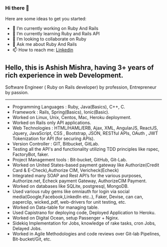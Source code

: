 ### Hi there 👋

Here are some ideas to get you started:

- 🔭 I’m currently working on Ruby And Rails
- 🌱 I’m currently learning Ruby and Rails API
- 👯 I’m looking to collaborate on Ruby
- 💬 Ask me about Ruby And Rails
- 📫 How to reach me: [Linkedin](https://www.linkedin.com/in/ashish-m-6197a2116/)

Hello, this is Ashish Mishra, having 3+ years of rich experience in web Development.
------------------------------------------------------------------------------------------------------------------------------------------------------------
Software Engineer ( Ruby on Rails developer) by profession, Entrepreneur by passion.

------------------------------------------------------------------------------------------------------------------------------------------------------------
-  Programming Languages : Ruby, Java(Basics), C++, C.  
-  Framework : Rails, Spring(Basics), Ionic(Basic).  
-  Worked on Linux, Unix, Centos, Mac, Heroku deployment.  
-  Worked on Rails only API applications.  
-  Web Technologies : HTML/HAML/ERB, Ajax, XML, AngularJS, ReactJS, Jquery, JavaScript, CSS , Bootstrap, JSON, RESTful APIs, OAuth , JWT Tokenization for API (for securing APIs).  
-  Version Controller : GIT, Bitbucket, GitLab.  
-  Testing all the API's and functionality utilizing TDD principles like rspec, FactoryBot, faker.  
-  Project Management tools : Bit-bucket, GitHub, Git-Lab.  
-  Worked on United States-based payment gateway like Authorize(Credit Card & E-Check),Authorize CIM, Vericheck(Echeck)  
-  Integrated many SOAP and Rest API’s for the various purposes, Authorize.net, Echeck payment
Gateway, AuthorizeCIM Payment.  
-  Worked on databases like SQLite, postgresql, MongoDB.  
-  Used various ruby gems like omniauth for login via social media(Google,Facebook,LinkedIn etc..), Faker, Devise, can can, paperclip, wicked_pdf, web-drivers for unit testing, etc.  
-  Worked on Data-table for managing table.  
-  Used Capistrano for deploying code, Deployed Application to Heroku.  
-  Worked on Digital Ocean, setup Passenger + Nginx.  
-  Sidekiq Implementation for Jobs, knowledge of rake tasks, cron Jobs, Delayed Jobs.  
-  Worked in Agile Methodologies and code reviews over Git-lab Pipelines, Bit-bucket/Git, etc.  
